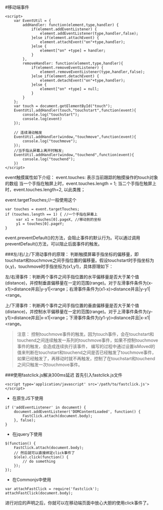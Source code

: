 #移动端事件
```
<script>
    var EventUtil = {
        addHandler: function(element,type,handler) {
            if(element.addEventListener) {
                element.addEventListener(type,handler,false);
            }else if(element.attachEvent) {
                element.attachEvent("on"+type,handler);
            }else {
                element["on" +type] = handler;
            }
        },
        removeHandler: function(element,type,handler){
            if(element.removeEventListener) {
                element.removeEventListener(type,handler,false);
            }else if(element.detachEvent) {
                element.detachEvent("on"+type,handler);
            }else {
                element["on" +type] = null;
            }
        }
    };
    var touch = document.getElementById("touch");
    EventUtil.addHandler(touch,"touchstart",function(event){
        console.log("touchstart");
        console.log(event)
    });

    // 连续滑动触发
    EventUtil.addHandler(window,"touchmove",function(event){
        console.log("touchmove");
    });
    //当手指从屏幕上离开时触发;
    EventUtil.addHandler(window,"touchend",function(event){
        console.log("touchend");
    })
</script>
```

event触摸属性如下介绍：
event.touches: 表示当前跟踪的触摸操作的touch对象的数组
当一个手指在触屏上时，event.touches.length = 1; 当二个手指在触屏上时，event.touches.length=2, 以此类推；

event.targetTouches;//一般使用这个
```
var touches = event.targetTouches;
if (touches.length == 1) { //一个手指在屏幕上
     var x1 = touches[0].pageX, //移动到的坐标
     y1 = touches[0].pageY;
}
```
event.preventDefault()的方法，会阻止事件的默认行为。可以通过调用preventDefault()方法，可以阻止后面事件的触发。

###左/右/上/下滑动事件的原理：
判断触摸屏幕手指坐标的偏移量，即touchstart和touchmove之间手指位置的偏移量。假设touchstart时手指坐标为(x,y)，touchmove时手指坐标为(x1,y1)，具体原理如下：

左/右滑事件：判断两个事件之间手指位置的水平偏移量是否大于某个值(distance)，并控制垂直偏移量在一定的范围(range)。对于左滑事件条件为(x-x1)>distance并且|y-y1|<range；右滑事件条件为(x1-x)>distance并且|y-y1|<range。
   
上/下滑事件：判断两个事件之间手指位置的垂直偏移量是否大于某个值(distance)，并控制水平偏移量在一定的范围(range)。对于上滑事件条件为(y-y1)>distance并且|x-x1|<range；下滑事件条件为(y1-y)>distance并且|x-x1|<range。

>注意：
控制touchmove事件的触发。因为touch事件，会在touchstart和touchend之间连续触发一系列的touchmove事件，如果不控制touchmove事件的触发，会造成连续执行该事件，
编写的过程中通过设置isMoved的值来判断在touchstart和touchend之间是否已经触发了touchmove事件，如果已经触发了，再移动时就不再触发，控制了在touchstart和touchend之间只触发一次touchmove事件。

###使用fastclick.js解决300ms延迟
首先引入fastclick.js文件
```
<script type='application/javascript' src='/path/to/fastclick.js'></script>
```
* 在原生JS下使用
```
if ('addEventListener' in document) {
    document.addEventListener('DOMContentLoaded', function() {
        FastClick.attach(document.body);
    }, false);
}
```

* 在jquery下使用
```
$(function() {
    FastClick.attach(document.body);
    // 然后就可以直接绑定click事件了
    $(ele).click(function() {
        // do something
    });
});
```

* 在Commonjs中使用
```
var attachFastClick = require('fastclick');
attachFastClick(document.body);
```
进行对应的声明之后，你就可以在移动端页面中放心大胆的使用click事件了。

